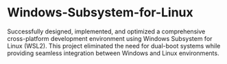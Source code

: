 # Windows-Subsystem-for-Linux
Successfully designed, implemented, and optimized a comprehensive cross-platform development environment using Windows Subsystem for Linux (WSL2). This project eliminated the need for dual-boot systems while providing seamless integration between Windows and Linux environments.
